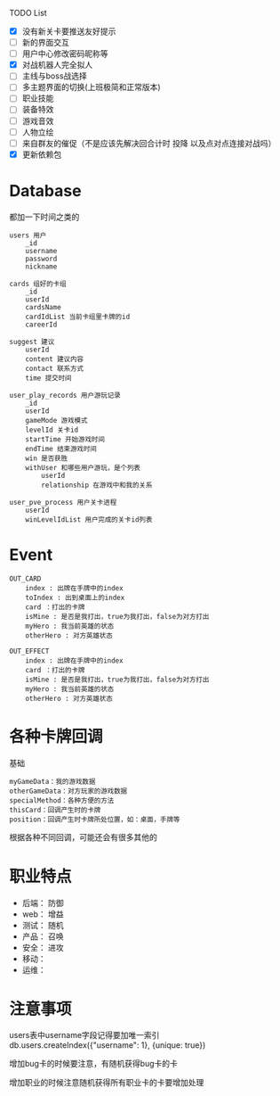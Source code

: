 TODO List

- [x] 没有新关卡要推送友好提示
- [ ] 新的界面交互
- [ ] 用户中心修改密码昵称等
- [x] 对战机器人完全拟人
- [ ] 主线与boss战选择
- [ ] 多主题界面的切换(上班极简和正常版本)
- [ ] 职业技能
- [ ] 装备特效
- [ ] 游戏音效
- [ ] 人物立绘
- [ ] 来自群友的催促（不是应该先解决回合计时 投降 以及点对点连接对战吗）
- [x] 更新依赖包

# Database
都加一下时间之类的
```
users 用户
    _id
    username
    password
    nickname
```
```
cards 组好的卡组
    _id
    userId
    cardsName
    cardIdList 当前卡组里卡牌的id
    careerId
```
```
suggest 建议
    userId
    content 建议内容
    contact 联系方式
    time 提交时间
```
```
user_play_records 用户游玩记录
    _id
    userId
    gameMode 游戏模式
    levelId 关卡id
    startTime 开始游戏时间
    endTime 结束游戏时间
    win 是否获胜
    withUser 和哪些用户游玩，是个列表
        userId
        relationship 在游戏中和我的关系
```
```
user_pve_process 用户关卡进程
    userId
    winLevelIdList 用户完成的关卡id列表
```


# Event
```
OUT_CARD
    index : 出牌在手牌中的index
    toIndex : 出到桌面上的index
    card ：打出的卡牌
    isMine : 是否是我打出，true为我打出，false为对方打出
    myHero : 我当前英雄的状态
    otherHero : 对方英雄状态
```

```
OUT_EFFECT
    index : 出牌在手牌中的index
    card ：打出的卡牌
    isMine : 是否是我打出，true为我打出，false为对方打出
    myHero : 我当前英雄的状态
    otherHero : 对方英雄状态
```


# 各种卡牌回调
基础
```
myGameData：我的游戏数据
otherGameData：对方玩家的游戏数据
specialMethod：各种方便的方法
thisCard：回调产生时的卡牌
position：回调产生时卡牌所处位置，如：桌面，手牌等
```
根据各种不同回调，可能还会有很多其他的


# 职业特点
* 后端： 防御
* web： 增益
* 测试： 随机
* 产品： 召唤
* 安全： 进攻
* 移动： 
* 运维： 


# 注意事项
users表中username字段记得要加唯一索引
db.users.createIndex({"username": 1}, {unique: true})

增加bug卡的时候要注意，有随机获得bug卡的卡

增加职业的时候注意随机获得所有职业卡的卡要增加处理
